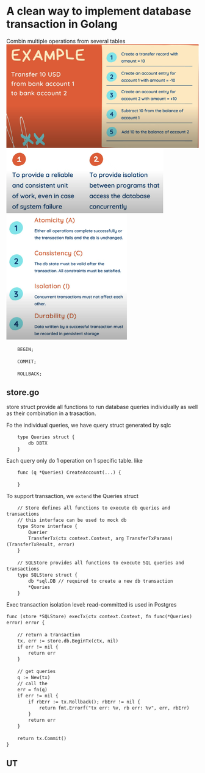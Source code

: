 # A clean way to implement database transaction in Golang

Combin multiple operations from several tables
![](./_images/transaction.png)
![](./_images/why-transaction.png)
![](./_images/transaction-acid.png)

```
	BEGIN;

	COMMIT;

	ROLLBACK;
```

## store.go
store struct provide all functions to run database queries individually as well as their combination in a trasaction.

Fo the individual queries, we have query struct generated by sqlc
```
	type Queries struct {
		db DBTX
	}
```
Each query only do 1 operation on 1 specific table. like
```
	func (q *Queries) CreateAccount(...) {

	}
```
To support transaction, we `extend` the Queries struct
```
	// Store defines all functions to execute db queries and transactions
	// this interface can be used to mock db
	type Store interface {
		Querier
		TransferTx(ctx context.Context, arg TransferTxParams) (TransferTxResult, error)
	}

	// SQLStore provides all functions to execute SQL queries and transactions
	type SQLStore struct {
		db *sql.DB // required to create a new db transaction
		*Queries
	}
```


Exec transaction
isolation level: read-committed is used in Postgres
```
func (store *SQLStore) execTx(ctx context.Context, fn func(*Queries) error) error {	
	
	// return a transaction
	tx, err := store.db.BeginTx(ctx, nil)
	if err != nil {
		return err
	} 
 
	// get queries
	q := New(tx)
	// call the
	err = fn(q)
	if err != nil {
		if rbErr := tx.Rollback(); rbErr != nil {
			return fmt.Errorf("tx err: %v, rb err: %v", err, rbErr)
		}
		return err
	}

	return tx.Commit()
}
```


## UT
